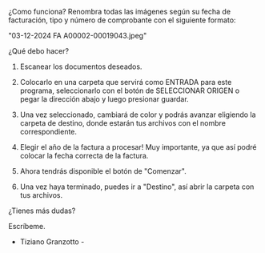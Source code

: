 


¿Como funciona?
Renombra todas las imágenes según su fecha de facturación, tipo y número de comprobante
con el siguiente formato:

"03-12-2024 FA A00002-00019043.jpeg"

¿Qué debo hacer?

1. Escanear los documentos deseados.

2. Colocarlo en una carpeta que servirá como ENTRADA para este programa, seleccionarlo con el botón de SELECCIONAR ORIGEN
o pegar la dirección abajo y luego presionar guardar.

3. Una vez seleccionado, cambiará de color y podrás avanzar eligiendo la carpeta de destino, donde estarán tus archivos con el nombre correspondiente.

4. Elegir el año de la factura a procesar!
Muy importante, ya que así podré colocar la fecha correcta de la factura.

5. Ahora tendrás disponible el botón de "Comenzar".

6. Una vez haya terminado, puedes ir a "Destino", así abrir la carpeta con tus archivos.

¿Tienes más dudas?

Escríbeme.

- Tiziano Granzotto -

